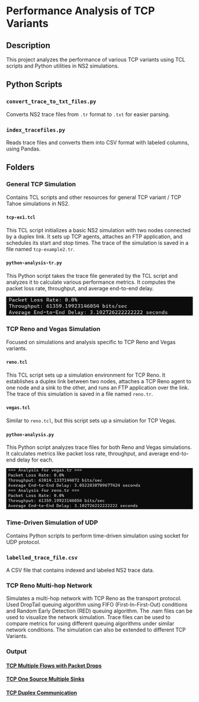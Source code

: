 # Performance Analysis of TCP Variants

## Description
This project analyzes the performance of various TCP variants using TCL scripts and Python utilities in NS2 simulations.

## Python Scripts

### `convert_trace_to_txt_files.py`
Converts NS2 trace files from `.tr` format to `.txt` for easier parsing.

### `index_tracefiles.py`
Reads trace files and converts them into CSV format with labeled columns, using Pandas.

## Folders

### General TCP Simulation
Contains TCL scripts and other resources for general TCP variant / TCP Tahoe simulations in NS2.

#### `tcp-ex1.tcl`
This TCL script initializes a basic NS2 simulation with two nodes connected by a duplex link. It sets up TCP agents, attaches an FTP application, and schedules its start and stop times. The trace of the simulation is saved in a file named `tcp-example2.tr`.

#### `python-analysis-tr.py`
This Python script takes the trace file generated by the TCL script and analyzes it to calculate various performance metrics. It computes the packet loss rate, throughput, and average end-to-end delay.

![Metrics Screenshot](General%20TCP%20Simulation/tcp_analysis1.jpg)


### TCP Reno and Vegas Simulation
Focused on simulations and analysis specific to TCP Reno and Vegas variants.

#### `reno.tcl`
This TCL script sets up a simulation environment for TCP Reno. It establishes a duplex link between two nodes, attaches a TCP Reno agent to one node and a sink to the other, and runs an FTP application over the link. The trace of this simulation is saved in a file named `reno.tr`.

#### `vegas.tcl`
Similar to `reno.tcl`, but this script sets up a simulation for TCP Vegas.

#### `python-analysis.py`
This Python script analyzes trace files for both Reno and Vegas simulations. It calculates metrics like packet loss rate, throughput, and average end-to-end delay for each.

![Metrics Screenshot2](https://github.com/ayushkale1909/Performance-analysis-of-TCP-Variants/blob/main/TCP%20Reno%20and%20Vegas%20Simulation/vegas_reno_analysis.jpg)

### Time-Driven Simulation of UDP
Contains Python scripts to perform time-driven simulation using socket for UDP protocol.

### `labelled_trace_file.csv`
A CSV file that contains indexed and labeled NS2 trace data.

### TCP Reno Multi-hop Network 
Simulates a multi-hop network with TCP Reno as the transport protocol. Used  DropTail queuing algorithm using FIFO (First-In-First-Out) conditions and Random Early Detection (RED) queuing algorithm. The .nam files can be used to visualize the network simulation. Trace files can be used to compare metrics for using different queuing algorithms under similar network conditions. The simulation can also be extended to different TCP Variants. 

### Output

#### [TCP Multiple Flows with Packet Drops](https://drive.google.com/file/d/1o6cp6tikOb2Kr7Jp_JcNFWP_M4cJM1XW/view?usp=sharing)

#### [TCP One Source Multiple Sinks](https://drive.google.com/file/d/1FmQ3zbqp2j2XeC4KDGp88xoz0wTSE0FM/view?usp=sharing)

#### [TCP Duplex Communication](https://drive.google.com/file/d/1Mx_DjoeNaa_nmn2gn2eXh52uNGUUdatJ/view?usp=drive_link)


